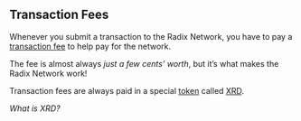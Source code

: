 ## Transaction Fees

Whenever you submit a transaction to the Radix Network, you have to pay a [transaction fee](?glossaryAnchor=transactionfee) to help pay for the network.

The fee is almost always _just a few cents’ worth_, but it’s what makes the Radix Network work!

Transaction fees are always paid in a special [token](?glossaryAnchor=tokens) called [XRD](?glossaryAnchor=xrd).

_What is XRD?_
